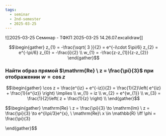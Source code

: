 ```yaml
---
tags:
  - seminar
  - 2nd-semester
  - 2025-03-25
---
```


![[2025-03-25 Семинар - ТФКП 2025-03-25 14.26.07.excalidraw]]

$$\begin{gather}
z_{1} = -\frac{\sqrt{ 3 }}{2} = e^{-i\cdot 5\pi/6}
z_{2} = e^{-\pi/6}
z_{0} = -\frac{i}{2} \\
w_{1} = -\frac{z-z_{1}}{z-z_{2}} 
\end{gather}$$

### Найти образ прямой $\mathrm{Re} \ z = \frac{\pi}{3}$ при отображении $w = \cos z$

$$\begin{gather}
\cos z = \frac{e^{iz} + e^{-iz}}{2} = \frac{1}{2}\left( e^{iz} + \frac{1}{e^{iz}} \right) \implies \\
w_{1} = iz \\
w_{2} = e^{w_{1}} \\
w_{3} = \frac{1}{2}\left( z + \frac{1}{z} \right) \\
\end{gather}$$

$$\begin{gather}
\mathrm{Re} \ z = \frac{\pi}{3} \to \mathrm{Im} \ z = \frac{\pi}{3} \to e^{i\pi/3}e^{x}, \ \mathrm{Re}\ x \in \mathbb{R} \iff \phi = \frac{\pi}{3}

\end{gather}$$
